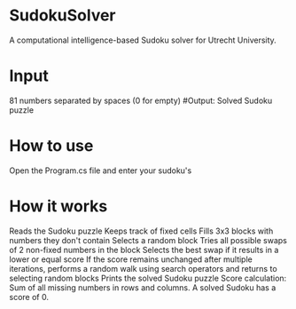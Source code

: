 # SudokuSolver
A computational intelligence-based Sudoku solver for Utrecht University.

# Input
81 numbers separated by spaces (0 for empty)
#Output:
Solved Sudoku puzzle

# How to use
Open the Program.cs file and enter your sudoku's

# How it works
Reads the Sudoku puzzle
Keeps track of fixed cells
Fills 3x3 blocks with numbers they don't contain
Selects a random block
Tries all possible swaps of 2 non-fixed numbers in the block
Selects the best swap if it results in a lower or equal score
If the score remains unchanged after multiple iterations, performs a random walk using search operators and returns to selecting random blocks
Prints the solved Sudoku puzzle
Score calculation: Sum of all missing numbers in rows and columns. A solved Sudoku has a score of 0.
